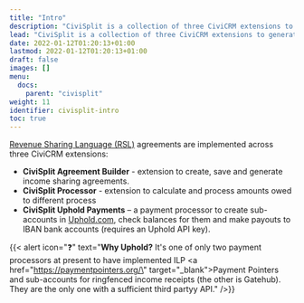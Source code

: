 ```yaml
---
title: "Intro"
description: "CiviSplit is a collection of three CiviCRM extensions to generate, store and process income-sharing agreements, using Revenue Sharing Language (RSL)"
lead: "CiviSplit is a collection of three CiviCRM extensions to generate, store and process income-sharing agreements, using Revenue Sharing Language."
date: 2022-01-12T01:20:13+01:00
lastmod: 2022-01-12T01:20:13+01:00
draft: false
images: []
menu: 
  docs:
    parent: "civisplit"
weight: 11
identifier: civisplit-intro
toc: true
---
```


[Revenue Sharing Language (RSL)](/docs/rsl/) agreements are implemented across three CiviCRM extensions:
 - **CiviSplit Agreement Builder** - extension to create, save and generate income sharing agreements.
 - **CiviSplit Processor** - extension to calculate and process amounts owed to different process
 - **CiviSplit Uphold Payments** – a payment processor to create sub-accounts in [Uphold.com](https://uphold.com), check balances for them and make payouts to IBAN bank accounts (requires an Uphold API key).

 {{< alert icon="❓" text="<strong>Why Uphold?</strong> It's one of only two payment processors at present to have implemented ILP <a href=\"https://paymentpointers.org/\" target=\"_blank\">Payment Pointers</a> and sub-accounts for ringfenced income receipts (the other is Gatehub). They are the only one with a sufficient third partyy API." />}}
